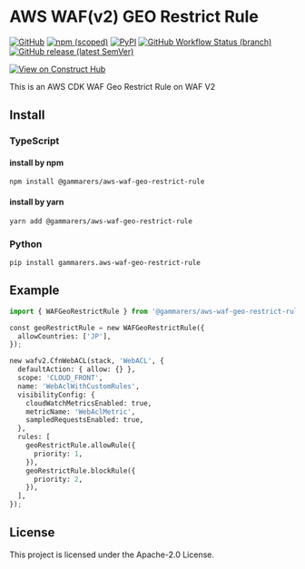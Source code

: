 # AWS WAF(v2) GEO Restrict Rule

[![GitHub](https://img.shields.io/github/license/gammarers/aws-waf-geo-restrict-rule?style=flat-square)](https://github.com/gammarers/aws-waf-geo-restrict-rule/blob/main/LICENSE)
[![npm (scoped)](https://img.shields.io/npm/v/@gammarers/aws-waf-geo-restrict-rule?style=flat-square)](https://www.npmjs.com/package/@gammarers/aws-waf-geo-restrict-rule)
[![PyPI](https://img.shields.io/pypi/v/gammarers.aws-waf-geo-restrict-rule?style=flat-square)](https://pypi.org/project/gammarers.aws-waf-geo-restrict-rule/)
[![GitHub Workflow Status (branch)](https://img.shields.io/github/actions/workflow/status/gammarers/aws-waf-geo-restrict-rule/release.yml?branch=main&label=release&style=flat-square)](https://github.com/gammarers/aws-waf-geo-restrict-rule/actions/workflows/release.yml)
[![GitHub release (latest SemVer)](https://img.shields.io/github/v/release/gammarers/aws-waf-geo-restrict-rule?sort=semver&style=flat-square)](https://github.com/gammarers/aws-waf-geo-restrict-rule/releases)

[![View on Construct Hub](https://constructs.dev/badge?package=@gammarers/aws-waf-geo-restrict-rule)](https://constructs.dev/packages/@gammarers/aws-waf-geo-restrict-rule)

This is an AWS CDK WAF Geo Restrict Rule on WAF V2

## Install

### TypeScript

#### install by npm

```shell
npm install @gammarers/aws-waf-geo-restrict-rule
```

#### install by yarn

```shell
yarn add @gammarers/aws-waf-geo-restrict-rule
```

### Python

```shell
pip install gammarers.aws-waf-geo-restrict-rule
```

## Example

```python
import { WAFGeoRestrictRule } from '@gammarers/aws-waf-geo-restrict-rule';

const geoRestrictRule = new WAFGeoRestrictRule({
  allowCountries: ['JP'],
});

new wafv2.CfnWebACL(stack, 'WebACL', {
  defaultAction: { allow: {} },
  scope: 'CLOUD_FRONT',
  name: 'WebAclWithCustomRules',
  visibilityConfig: {
    cloudWatchMetricsEnabled: true,
    metricName: 'WebAclMetric',
    sampledRequestsEnabled: true,
  },
  rules: [
    geoRestrictRule.allowRule({
      priority: 1,
    }),
    geoRestrictRule.blockRule({
      priority: 2,
    }),
  ],
});
```

## License

This project is licensed under the Apache-2.0 License.
